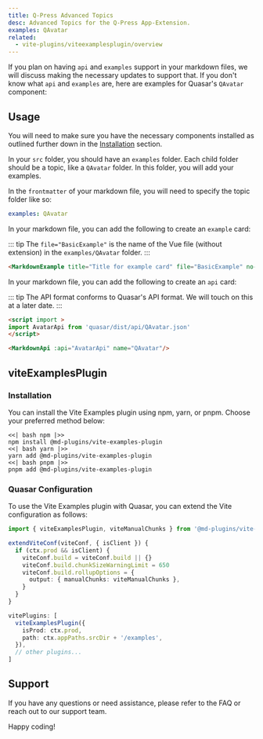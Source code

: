 ```yaml
---
title: Q-Press Advanced Topics
desc: Advanced Topics for the Q-Press App-Extension.
examples: QAvatar
related:
  - vite-plugins/viteexamplesplugin/overview
---
```


If you plan on having `api` and `examples` support in your markdown files, we will discuss making the necessary updates to support that. If you don't know what `api` and `examples` are, here are examples for Quasar's `QAvatar` component:

<script import>
import AvatarApi from 'quasar/dist/api/QAvatar.json'
</script>

<MarkdownApi :api="AvatarApi" name="QAvatar"/>

<MarkdownExample title="Title for example card" file="BasicExample" no-edit no-github/>

## Usage

You will need to make sure you have the necessary components installed as outlined further down in the [Installation](#installation) section.

In your `src` folder, you should have an `examples` folder. Each child folder should be a topic, like a `QAvatar` folder. In this folder, you will add your examples.

In the `frontmatter` of your markdown file, you will need to specify the topic folder like so:

```yaml
examples: QAvatar
```

In your markdown file, you can add the following to create an `example` card:

::: tip
The `file="BasicExample"` is the name of the Vue file (without extension) in the `examples/QAvatar` folder.
:::

```markdown
<MarkdownExample title="Title for example card" file="BasicExample" no-edit no-github/>
```

In your markdown file, you can add the following to create an `api` card:

::: tip
The API format conforms to Quasar's API format.
We will touch on this at a later date.
:::

```markdown
<script import >
import AvatarApi from 'quasar/dist/api/QAvatar.json'
</script>

<MarkdownApi :api="AvatarApi" name="QAvatar"/>
```

## viteExamplesPlugin

### Installation

You can install the Vite Examples plugin using npm, yarn, or pnpm. Choose your preferred method below:

```tabs
<<| bash npm |>>
npm install @md-plugins/vite-examples-plugin
<<| bash yarn |>>
yarn add @md-plugins/vite-examples-plugin
<<| bash pnpm |>>
pnpm add @md-plugins/vite-examples-plugin
```

### Quasar Configuration

To use the Vite Examples plugin with Quasar, you can extend the Vite configuration as follows:

```ts
import { viteExamplesPlugin, viteManualChunks } from '@md-plugins/vite-examples-plugin'

extendViteConf(viteConf, { isClient }) {
  if (ctx.prod && isClient) {
    viteConf.build = viteConf.build || {}
    viteConf.build.chunkSizeWarningLimit = 650
    viteConf.build.rollupOptions = {
      output: { manualChunks: viteManualChunks },
    }
  }
}

vitePlugins: [
  viteExamplesPlugin({
    isProd: ctx.prod,
    path: ctx.appPaths.srcDir + '/examples',
  }),
  // other plugins...
]
```

## Support

If you have any questions or need assistance, please refer to the FAQ or reach out to our support team.

Happy coding!
